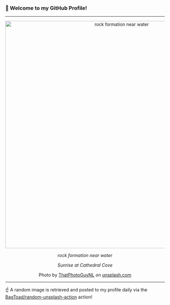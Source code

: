 ### 👋 Welcome to my GitHub Profile!

----

<div align="center">
  <img width="720" src="https://images.unsplash.com/photo-1542243337-8a2c60753f6e?crop=entropy&cs=tinysrgb&fit=max&fm=jpg&ixid=M3w1NTI0OTR8MHwxfHJhbmRvbXx8fHx8fHx8fDE3Mjk0MDQ3MTF8&ixlib=rb-4.0.3&q=80&w=1080" alt="rock formation near water">
  
  <em>rock formation near water</em>
  
  <em>Sunrise at Cathedral Cove</em>
  
  Photo by [ThatPhotoGuyNL](null) on [unsplash.com](https://unsplash.com/)
</div>

----

☝️ A random image is retrieved and posted to my profile daily via the [BagToad/random-unsplash-action](https://github.com/BagToad/random-unsplash-action) action!
